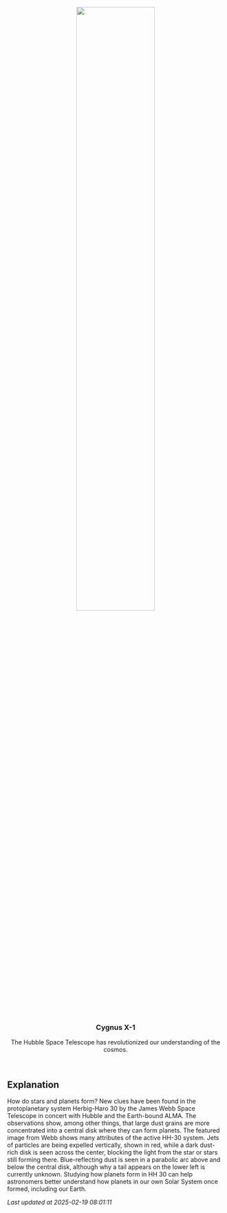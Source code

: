 <p align='center'>
    <img src='https://apod.nasa.gov/apod/image/2502/HH30_Webb_960.jpg' width='60%' />
    <h3 align="center">Cygnus X-1</h3>
    <p align="center">The Hubble Space Telescope has revolutionized our understanding of the cosmos.</p>
</p>
<br/>

Explanation
--
How do stars and planets form? New clues have been found in the protoplanetary system Herbig-Haro 30 by the James Webb Space Telescope in concert with Hubble and the Earth-bound ALMA.  The observations show, among other things, that large dust grains are more concentrated into a central disk where they can form planets. The featured image from Webb shows many attributes of the active HH-30 system. Jets of particles are being expelled vertically, shown in red, while a dark dust-rich disk is seen across the center, blocking the light from the star or stars still forming there. Blue-reflecting dust is seen in a parabolic arc above and below the central disk, although why a tail appears on the lower left is currently unknown. Studying how planets form in HH 30 can help astronomers better understand how planets in our own Solar System once formed, including our Earth.


*Last updated at 2025-02-19 08:01:11*
